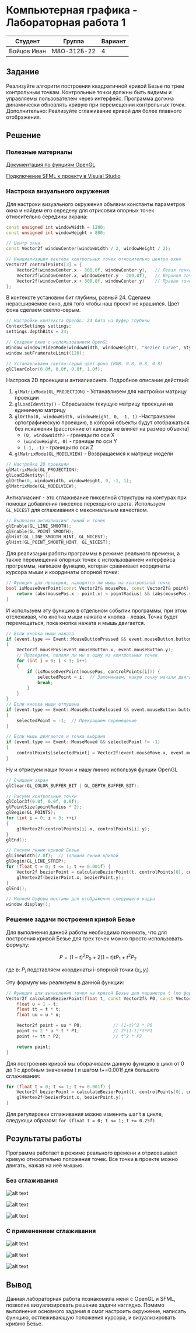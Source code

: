 # Компьютерная графика - Лабораторная работа 1

| Студент | Группа | Вариант |
|---------|--------|---------|
| Бойцов Иван |  М8О-312Б-22 | 4 | 

## Задание

Реализуйте алгоритм построения квадратичной кривой Безье по трем контрольным точкам.
Контрольные точки должны быть видимы и управляемы пользователем через интерфейс.
Программа должна динамически обновлять кривую при перемещении контрольных точек.
Дополнительно: Реализуйте сглаживание кривой для более плавного отображения.

## Решение

### Полезные материалы

[Документация по фунциям OpenGL](https://docs.gl/)

[Подключение SFML к проекту в Visuial Studio](https://habr.com/ru/articles/703500/)

### Настрока визуального окружения

Для настроки визуального окружения объявим константы параметров окна и найдем его середену для отрисовки опорных точек относительно середины экрана:

```cpp
const unsigned int windowWidth = 1200;
const unsigned int windowHeight = 800;

// Центр окна
const Vector2f windowCenter(windowWidth / 2, windowHeight / 2);

// Инициализация вектора контрольных точек относительно центра окна
Vector2f controlPoints[3] = {
    Vector2f(windowCenter.x - 300.0f, windowCenter.y),   // Левая точка
    Vector2f(windowCenter.x, windowCenter.y - 200.0f),   // Верхняя точка
    Vector2f(windowCenter.x + 300.0f, windowCenter.y)    // Правая точка
};
```

В контексте установим бит глубины, равный 24. Сделаем нерасширяемое окно, для того чтобы наш проект не крашился. Цвет фона сделаем светло-серым. 

```cpp
// Настройки контекста OpenGL: 24 бита на буфер глубины
ContextSettings settings;
settings.depthBits = 24;

// Создаем окно с использованием OpenGL
Window window(VideoMode(windowWidth, windowHeight), "Bezier Curve", Style::Titlebar | Style::Close, settings);
window.setFramerateLimit(120);

// Устанавливаем светло-серый цвет фона (RGB: 0.8, 0.8, 0.8)
glClearColor(0.8f, 0.8f, 0.8f, 1.0f);
```

Настрока 2D проекции и антиалиасинга. Подробное описание действий: 

1. `glMatrixMode(GL_PROJECTION)` - Устанавливем для настройки матрицу проекции
2. `glLoadIdentity()` - Сбрасываем текущую матрицу проекции на единичную матрицу
3. `glOrtho(0, windowWidth, windowHeight, 0, -1, 1)` -Настраиваем ортографическую проекцию, в которой объекты будут отображаться без искажения (расстояние от камеры не влияет на размер объекта)
    * `(0, windowWidth)` - границы по оси X
    * `(windowHeight, 0)` - границы по оси Y
    * `(-1, -1)` - границы по оси Z
4. `glMatrixMode(GL_MODELVIEW)` - Возвращаемся к матрице модели

```cpp
// Настройка 2D проекции
glMatrixMode(GL_PROJECTION); 
glLoadIdentity(); 
glOrtho(0, windowWidth, windowHeight, 0, -1, 1);
glMatrixMode(GL_MODELVIEW); 
```

 Антиалиасинг - это сглаживание пикселной структуры на контурах при помощи добавления пикселов переходного цвета. Используем `GL_NICEST` для сглаживания с максимальным качеством. 

```cpp
// Включаем антиалиасинг линий и точек
glEnable(GL_LINE_SMOOTH);
glEnable(GL_POINT_SMOOTH);
glHint(GL_LINE_SMOOTH_HINT, GL_NICEST);
glHint(GL_POINT_SMOOTH_HINT, GL_NICEST);
```

Для реализации работы программы в режиме реального времени, а также перемещения опорных точек с использованием интерфейса программы, напишем функцию, которая сравнивает координаты курсора мыши и координаты опорной точки:

```cpp
// Функция для проверки, находится ли мышь на контрольной точке
bool isMouseOverPoint(const Vector2f& mousePos, const Vector2f& point) {
    return (abs(mousePos.x - point.x) < pointRadius) && (abs(mousePos.y - point.y) < pointRadius);
}
```

И используем эту функцию в отдельном событии программы, при этом отслеживая, что кнопка мыши нажата и кнопка - левая. Точка будет перемещаться, пока кнопка нажата и мышь двигается.

```cpp
// Если кнопка мыши нажата
if (event.type == Event::MouseButtonPressed && event.mouseButton.button == Mouse::Left)
{
    Vector2f mousePos(event.mouseButton.x, event.mouseButton.y);
    // Проверяем, попали ли мы в одну из контрольных точек
    for (int i = 0; i < 3; i++)
    {
        if (isMouseOverPoint(mousePos, controlPoints[i])) {
            selectedPoint = i;  // Запоминаем, какую точку начали двигать
            break;
        }
    }
}
// Если кнопка мыши отпущена
if (event.type == Event::MouseButtonReleased && event.mouseButton.button == Mouse::Left)
{
    selectedPoint = -1;  // Прекращаем перемещение
}

// Если мышь двигается и точка выбрана
if (event.type == Event::MouseMoved && selectedPoint != -1)
{
    controlPoints[selectedPoint] = Vector2f(event.mouseMove.x, event.mouseMove.y);
}
```

Ну и отрисуем наши точки и нашу линию используя фунции OpenGL

```cpp
// Очищаем экран
glClear(GL_COLOR_BUFFER_BIT | GL_DEPTH_BUFFER_BIT);

// Рисуем контрольные точки
glColor3f(0.0f, 0.0f, 0.0f);
glPointSize(pointRadius * 2);
glBegin(GL_POINTS);
for (int i = 0; i < 3; ++i)
{
    glVertex2f(controlPoints[i].x, controlPoints[i].y);
}
glEnd();

// Рисуем линию кривой Безье
glLineWidth(2.0f);  // Толщина линии кривой
glBegin(GL_LINE_STRIP);
for (float t = 0; t <= 1; t += 0.001f) {
    Vector2f bezierPoint = calculateBezierPoint(t, controlPoints[0], controlPoints[1], controlPoints[2]);
    glVertex2f(bezierPoint.x, bezierPoint.y);
}
glEnd();

// Меняем буферы местами для отображения следующего кадра
window.display();

```

### Решение задачи построения кривой Безье

Для выполнения данной работы необходимо понимать, что для построения кривой Безье для трех точек можно просто использовать формулу: 

$$ P = (1-t)^2 P_0 + 2(1-t)tP_1 + t^2P_2$$

где в:
$P_i$ подставляем координаты i-опорной точки $(x_i, y_i)$

Эту формулу мы реализуем в данной функции:
```cpp
// Функция для вычисления точки на кривой Безье для параметра t (по формуле для двух точек)
Vector2f calculateBezierPoint(float t, const Vector2f& P0, const Vector2f& P1, const Vector2f& P2) {
    float u = 1 - t;
    float tt = t * t;
    float uu = u * u;

    Vector2f point = uu * P0;            // (1-t)^2 * P0
    point += 2 * u * t * P1;             // 2*(1-t)*t*P1
    point += tt * P2;                    // t^2 * P2

    return point;
}
```

Для построения кривой мы оборачиваем данную функцию в цикл от 0 до 1 с дробным значением t и шагом t+=0.001f для большего сглаживания:

```cpp
for (float t = 0; t <= 1; t += 0.001f) {
    Vector2f bezierPoint = calculateBezierPoint(t, controlPoints[0], controlPoints[1], controlPoints[2]);
    glVertex2f(bezierPoint.x, bezierPoint.y);
}
```

Для регулировки сглаживания можно изменить шаг t в цикле, следующи образом: `for (float t = 0; t <= 1; t += 0.25f)`

## Результаты работы

Программа работает в режиме реального времени и отрисовывает кривую относительно положения точек. Все точки в проекте можно двигать, нажав на неё мышью.

### Без сглаживания

![alt text](images/Снимок%20экрана%202024-10-12%20164030.png)

![alt text](images/Снимок%20экрана%202024-10-12%20163938.png)

![alt text](images/Снимок%20экрана%202024-10-12%20163804.png)

### С применением сглаживания

![alt text](images/image.png)

![alt text](images/image-1.png)

![alt text](images/image-2.png)

## Вывод

Данная лабораторная работа познакомила меня с OpenGL и SFML, позволив визуализировать решение задачи наглядно. Помимо выполнения основного задания я смог настроить окружение, написать функцию, остлеживающую положения курсора, и визуализировать кривию Безье.